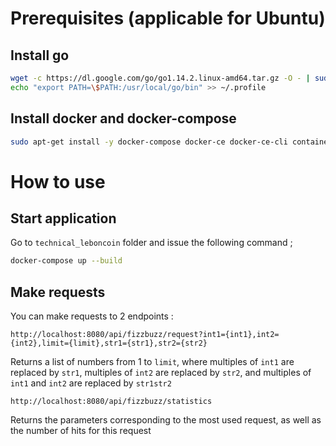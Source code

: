 # Prerequisites (applicable for Ubuntu)

## Install go

```bash
wget -c https://dl.google.com/go/go1.14.2.linux-amd64.tar.gz -O - | sudo tar -xz -C /usr/local
echo "export PATH=\$PATH:/usr/local/go/bin" >> ~/.profile
```

## Install docker and docker-compose

```bash
sudo apt-get install -y docker-compose docker-ce docker-ce-cli containerd.io
```


# How to use

## Start application

Go to `technical_leboncoin` folder and issue the following command ;
```bash
docker-compose up --build
```

## Make requests

You can make requests to 2 endpoints :

```
http://localhost:8080/api/fizzbuzz/request?int1={int1},int2={int2},limit={limit},str1={str1},str2={str2}
```
Returns a list of numbers from 1 to `limit`, where multiples of `int1` are replaced by `str1`, multiples of `int2` are replaced by `str2`, and multiples of `int1` and `int2` are replaced by `str1str2`


```
http://localhost:8080/api/fizzbuzz/statistics
```
Returns the parameters corresponding to the most used request, as well as the number of hits for this request